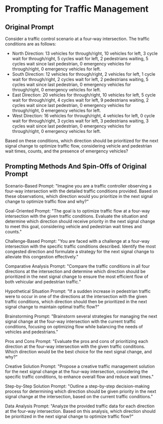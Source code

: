 # Prompting for Traffic Management

## Original Prompt

Consider a traffic control scenario at a four-way intersection. The traffic conditions are as follows:

- North Direction: 13 vehicles for through/right, 10 vehicles for left, 3 cycle wait for through/right, 5 cycles wait for left, 2 pedestrians waiting, 5 cycles wait since last pedestrian, 0 emergency vehicles for through/right, 0 emergency vehicles for left.
- South Direction: 12 vehicles for through/right, 2 vehicles for left, 1 cycle wait for through/right, 2 cycles wait for left, 2 pedestrians waiting, 5 cycles wait since last pedestrian, 0 emergency vehicles for through/right, 0 emergency vehicles for left.
- East Direction: 20 vehicles for through/right, 10 vehicles for left, 5 cycle wait for through/right, 4 cycles wait for left, 9 pedestrians waiting, 2 cycles wait since last pedestrian, 0 emergency vehicles for through/right, 0 emergency vehicles for left.
- West Direction: 16 vehicles for through/right, 4 vehicles for left, 0 cycle wait for through/right, 3 cycles wait for left, 3 pedestrians waiting, 3 cycles wait since last pedestrian, 0 emergency vehicles for through/right, 0 emergency vehicles for left.

Based on these conditions, which direction should be prioritized for the next signal change to optimize traffic flow, considering vehicle and pedestrian wait times, counts, and the presence of emergency vehicles?


## Prompting Methods And Spin-Offs of Original Prompt 

Scenario-Based Prompt: "Imagine you are a traffic controller observing a four-way intersection with the detailed traffic conditions provided. Based on these observations, which direction would you prioritize in the next signal change to optimize traffic flow and why?"

Goal-Oriented Prompt: "The goal is to optimize traffic flow at a four-way intersection with the given traffic conditions. Evaluate the situation and determine which direction should receive priority in the next signal change to meet this goal, considering vehicle and pedestrian wait times and counts."

Challenge-Based Prompt: "You are faced with a challenge at a four-way intersection with the specific traffic conditions described. Identify the most congested direction and formulate a strategy for the next signal change to alleviate this congestion effectively."

Comparative Analysis Prompt: "Compare the traffic conditions in all four directions at the intersection and determine which direction should be prioritized in the next signal change to ensure the most efficient flow of both vehicular and pedestrian traffic."

Hypothetical Situation Prompt: "If a sudden increase in pedestrian traffic were to occur in one of the directions at the intersection with the given traffic conditions, which direction should then be prioritized in the next signal change to maintain optimal traffic flow?"

Brainstorming Prompt: "Brainstorm several strategies for managing the next signal change at the four-way intersection with the current traffic conditions, focusing on optimizing flow while balancing the needs of vehicles and pedestrians."

Pros and Cons Prompt: "Evaluate the pros and cons of prioritizing each direction at the four-way intersection with the given traffic conditions. Which direction would be the best choice for the next signal change, and why?"

Creative Solution Prompt: "Propose a creative traffic management solution for the next signal change at the four-way intersection, considering the specific traffic conditions, to enhance overall flow and reduce wait times."

Step-by-Step Solution Prompt: "Outline a step-by-step decision-making process for determining which direction should be given priority in the next signal change at the intersection, based on the current traffic conditions."

Data Analysis Prompt: "Analyze the provided traffic data for each direction at the four-way intersection. Based on this analysis, which direction should be prioritized in the next signal change to optimize traffic flow?"
